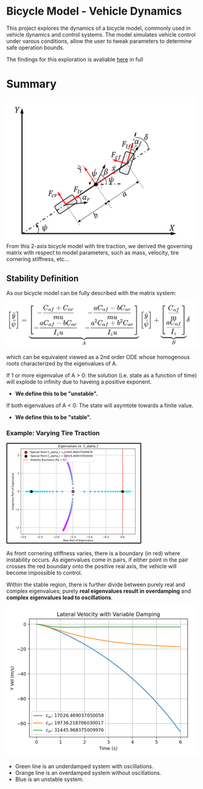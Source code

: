 # Bicycle Model - Vehicle Dynamics

This project explores the dynamics of a bicycle model, commonly used in vehicle dynamics and control systems. The model simulates vehicle control under varous conditions, allow the user to tweak parameters to determine safe operation bounds. 

The findings for this exploration is avaliable [here](docs/report.pdf) in full

# Summary

![Bicycle Model Diagram](docs/model.png)
From this 2-axis bicycle model with tire traction, we derived the governing matrix with respect to model parameters, such as mass, velocity, tire cornering stiffness, etc...

## Stability Definition
As our bicycle model can be fully described with the matrix system:

![Matrix System](docs/latex_model.png)

which can be equivalent viewed as a 2nd order ODE whose homogenous roots characterized by the eigenvalues of A. 

If 1 or more eigenvalue of A > 0: the solution (i.e. state as a function of time) will explode to infinity due to haveing a positive exponent. 
- **We define this to be "unstable".**

If both eigenvalues of A < 0: The state will asymtote towards a finite value. 
- **We define this to be "stable".**

### Example: Varying Tire Traction
![alt text](docs/image.png)

As front cornering stiffness varies, there is a boundary (in red) where instability occurs. As eigenvalues come in pairs, if either point in the pair crosses the red boundary onto the positive real axis, the vehicle will become impossible to control. 

Within the stable region, there is further divide between purely real and complex eigenvalues; purely **real eigenvalues result in overdamping** and **complex eigenvalues lead to oscillations**.

![alt text](docs/image2.png)

- Green line is an underdamped system with oscillations. 
- Orange line is an overdamped system without oscillations. 
- Blue is an unstable system. 